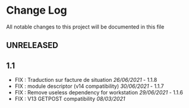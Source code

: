 # Change Log
All notable changes to this project will be documented in this file

## UNRELEASED



## 1.1

- FIX : Traduction sur facture de situation *26/06/2021* - 1.1.8
- FIX : module descriptor (v14 compatibility) *30/06/2021* - 1.1.7
- FIX : Remove useless dependency for workstation *29/06/2021* - 1.1.6
- FIX : V13 GETPOST compatibility *08/03/2021*
